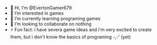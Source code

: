 - 👋 Hi, I’m @EvertonGamer679
- 👀 I’m interested in games
- 🌱 I’m currently learning programing games
- 💞️ I’m looking to collaborate on nothing
- ⚡ Fun fact: i have severa game ideas and i'm very excited to create them, but i don't know the basics of programing -,-' (yet)

<!---
EvertonGamer679/EvertonGamer679 is a ✨ special ✨ repository because its `README.md` (this file) appears on your GitHub profile.
You can click the Preview link to take a look at your changes.
--->
